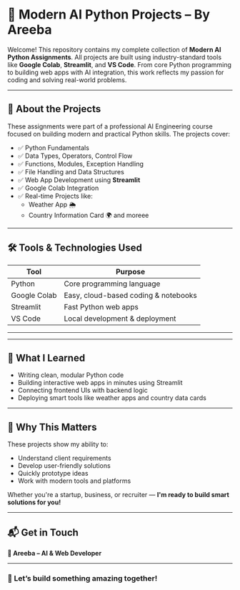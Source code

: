 # 🌟 Modern AI Python Projects – By Areeba

Welcome! This repository contains my complete collection of **Modern AI Python Assignments**. All projects are built using industry-standard tools like **Google Colab**, **Streamlit**, and **VS Code**. From core Python programming to building web apps with AI integration, this work reflects my passion for coding and solving real-world problems.

---

## 🚀 About the Projects

These assignments were part of a professional AI Engineering course focused on building modern and practical Python skills. The projects cover:

- ✅ Python Fundamentals
- ✅ Data Types, Operators, Control Flow
- ✅ Functions, Modules, Exception Handling
- ✅ File Handling and Data Structures
- ✅ Web App Development using **Streamlit**
- ✅ Google Colab Integration
- ✅ Real-time Projects like:
  - Weather App 🌦️
  - Country Information Card 🌍 and moreee

---

## 🛠️ Tools & Technologies Used

| Tool       | Purpose                                |
|------------|----------------------------------------|
| Python     | Core programming language              |
| Google Colab | Easy, cloud-based coding & notebooks |
| Streamlit  | Fast Python web apps                   |
| VS Code    | Local development & deployment         |

---

---

## 🧠 What I Learned

- Writing clean, modular Python code
- Building interactive web apps in minutes using Streamlit
- Connecting frontend UIs with backend logic
- Deploying smart tools like weather apps and country data cards

---

## 💼 Why This Matters

These projects show my ability to:

- Understand client requirements
- Develop user-friendly solutions
- Quickly prototype ideas
- Work with modern tools and platforms

Whether you're a startup, business, or recruiter — **I'm ready to build smart solutions for you!**

---

## 📬 Get in Touch

**👩 Areeba – AI & Web Developer**

---

### 🌈 Let’s build something amazing together!
